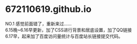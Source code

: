 # 672110619.github.io
NO.1
感觉前面错了，重新来过……<br />
6.15晚~6.16早更新，加了CSS进行背景和居底设置，加了QQ链接<br />
6.17早，起来加了百度访问量统计与百度站长链接提交代码。<br />
